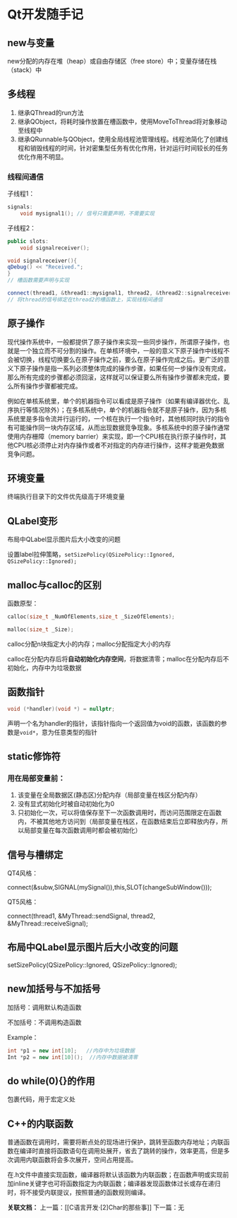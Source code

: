 # Qt开发随手记

## new与变量

new分配的内存在堆（heap）或自由存储区（free store）中；变量存储在栈（stack）中

## 多线程

1.  继承QThread的run方法
2.  继承QObject，将耗时操作放置在槽函数中，使用MoveToThread将对象移动至线程中
3.  继承QRunnable与QObject，使用全局线程池管理线程。线程池简化了创建线程和销毁线程的时间，针对密集型任务有优化作用，针对运行时间较长的任务优化作用不明显。

### 线程间通信

子线程1：

```c++
signals:
	void mysignal1(); // 信号只需要声明，不需要实现
```

子线程2：

```c++
public slots:
	void signalreceiver();

void signalreceiver(){
qDebug() << "Received.";
}
// 槽函数需要声明与实现

connect(thread1, &thread1::mysignal1, thread2, &thread2::signalreceiver);
// 将thread的信号绑定在thread2的槽函数上，实现线程间通信
```

## 原子操作

现代操作系统中，一般都提供了原子操作来实现一些同步操作，所谓原子操作，也就是一个独立而不可分割的操作。在单核环境中，一般的意义下原子操作中线程不会被切换，线程切换要么在原子操作之前，要么在原子操作完成之后。更广泛的意义下原子操作是指一系列必须整体完成的操作步骤，如果任何一步操作没有完成，那么所有完成的步骤都必须回滚，这样就可以保证要么所有操作步骤都未完成，要么所有操作步骤都被完成。

例如在单核系统里，单个的机器指令可以看成是原子操作（如果有编译器优化、乱序执行等情况除外）；在多核系统中，单个的机器指令就不是原子操作，因为多核系统里是多指令流并行运行的，一个核在执行一个指令时，其他核同时执行的指令有可能操作同一块内存区域，从而出现数据竞争现象。多核系统中的原子操作通常使用内存栅障（memory barrier）来实现，即一个CPU核在执行原子操作时，其他CPU核必须停止对内存操作或者不对指定的内存进行操作，这样才能避免数据竞争问题。

## 环境变量

终端执行目录下的文件优先级高于环境变量

## QLabel变形

布局中QLabel显示图片后大小改变的问题

设置label拉伸策略，`setSizePolicy(QSizePolicy::Ignored, QSizePolicy::Ignored);`

## malloc与calloc的区别

函数原型：

```c++
calloc(size_t _NumOfElements,size_t _SizeOfElements);

malloc(size_t _Size);
```

calloc分配n块指定大小的内存；malloc分配指定大小的内存

calloc在分配内存后将**自动初始化内存空间**，将数据清零；malloc在分配内存后不初始化，内存中为垃圾数据

## 函数指针

```c++
void (*handler)(void *) = nullptr;
```

声明一个名为handler的指针，该指针指向一个返回值为void的函数，该函数的参数是`void*`，意为任意类型的指针

## static修饰符
### 用在局部变量前：
1. 该变量在全局数据区(静态区)分配内存（局部变量在栈区分配内存）
2. 没有显式初始化时被自动初始化为0
3. 只初始化一次，可以将值保存至下一次函数调用时，而访问范围限定在函数内，不被其他地方访问到（局部变量在栈区，在函数结束后立即释放内存，所以局部变量在每次函数调用时都会被初始化）

## 信号与槽绑定

QT4风格：

connect(&subw,SIGNAL(mySignal()),this,SLOT(changeSubWindow()));

QT5风格：

connect(thread1, &MyThread::sendSignal, thread2, &MyThread::receiveSignal);

## 布局中QLabel显示图片后大小改变的问题

setSizePolicy(QSizePolicy::Ignored, QSizePolicy::Ignored);

## new加括号与不加括号

加括号：调用默认构造函数

不加括号：不调用构造函数

Example：

```c++
int *p1 = new int[10];   //内存中为垃圾数据
Int *p2 = new int[10]();  //内存中数据被清零
```

## do while(0){}的作用

包裹代码，用于宏定义处

## C++的内联函数

普通函数在调用时，需要将断点处的现场进行保护，跳转至函数内存地址；内联函数在编译时直接将函数语句在调用处展开，省去了跳转的操作，效率更高，但是多次调用内联函数将会多次展开，空间占用提高。

在.h文件中直接实现函数，编译器将默认该函数为内联函数；在函数声明或实现前加inline关键字也可将函数指定为内联函数；编译器发现函数体过长或存在递归时，将不接受内联提议，按照普通的函数规则编译。




**关联文档：**
上一篇：[[C语言开发·[2]Char的那些事]]
下一篇：无